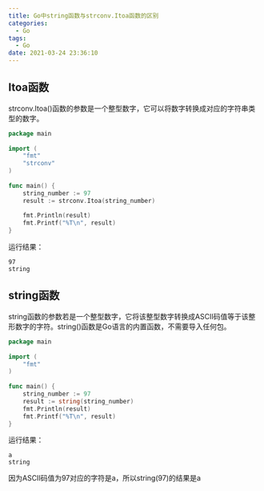 ```yaml
---
title: Go中string函数与strconv.Itoa函数的区别
categories:
  - Go
tags:
  - Go
date: 2021-03-24 23:36:10
---
```


## Itoa函数

strconv.Itoa()函数的参数是一个整型数字，它可以将数字转换成对应的字符串类型的数字。

```go
package main
 
import (
	"fmt"
	"strconv"
)
 
func main() {
	string_number := 97
	result := strconv.Itoa(string_number)
 
	fmt.Println(result)
	fmt.Printf("%T\n", result)
}
```

运行结果：

```text
97
string
```

## string函数

string函数的参数若是一个整型数字，它将该整型数字转换成ASCII码值等于该整形数字的字符。string()函数是Go语言的内置函数，不需要导入任何包。

```go
package main
 
import (
	"fmt"
)
 
func main() {
	string_number := 97
	result := string(string_number)
	fmt.Println(result)
	fmt.Printf("%T\n", result)
}
```

运行结果：

```text
a
string
```

因为ASCII码值为97对应的字符是a，所以string(97)的结果是a